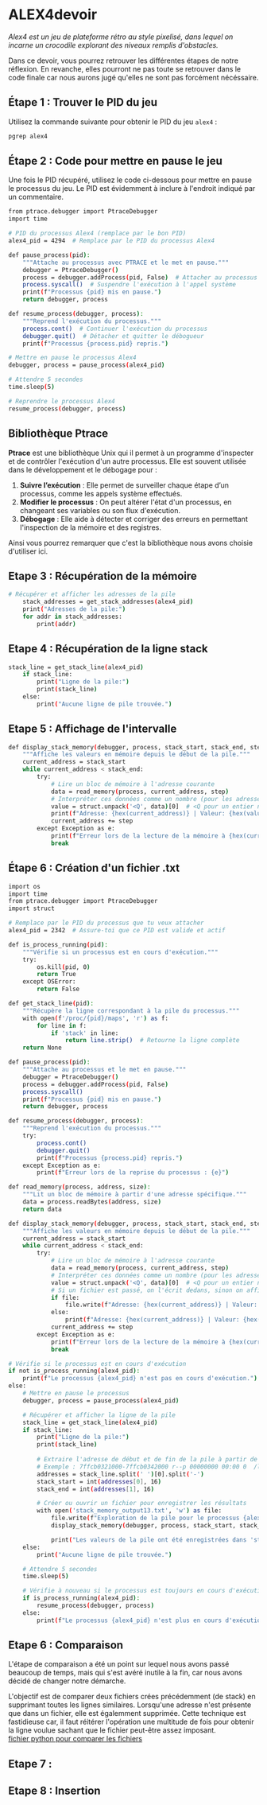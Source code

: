 # ALEX4devoir


*Alex4 est un jeu de plateforme rétro au style pixelisé, dans lequel on incarne un crocodile explorant des niveaux remplis d'obstacles.*

Dans ce devoir, vous pourrez retrouver les différentes étapes de notre réflexion. En revanche, elles pourront ne pas toute se retrouver dans le code finale car nous aurons jugé qu'elles ne sont pas forcément nécéssaire. 
## Étape 1 : Trouver le PID du jeu

Utilisez la commande suivante pour obtenir le PID du jeu `alex4` :

```bash
pgrep alex4
```

## Étape 2 : Code pour mettre en pause le jeu

Une fois le PID récupéré, utilisez le code ci-dessous pour mettre en pause le processus du jeu. 
Le PID est évidemment à inclure à l'endroit indiqué par un commentaire.

```bash
from ptrace.debugger import PtraceDebugger
import time

# PID du processus Alex4 (remplace par le bon PID)
alex4_pid = 4294  # Remplace par le PID du processus Alex4

def pause_process(pid):
    """Attache au processus avec PTRACE et le met en pause."""
    debugger = PtraceDebugger()
    process = debugger.addProcess(pid, False)  # Attacher au processus sans suivre les fils
    process.syscall()  # Suspendre l'exécution à l'appel système
    print(f"Processus {pid} mis en pause.")
    return debugger, process

def resume_process(debugger, process):
    """Reprend l'exécution du processus."""
    process.cont()  # Continuer l'exécution du processus
    debugger.quit()  # Détacher et quitter le débogueur
    print(f"Processus {process.pid} repris.")

# Mettre en pause le processus Alex4
debugger, process = pause_process(alex4_pid)

# Attendre 5 secondes
time.sleep(5)

# Reprendre le processus Alex4
resume_process(debugger, process)

```

## Bibliothèque Ptrace 

**Ptrace** est une bibliothèque Unix qui il permet à un programme d'inspecter et de contrôler l'exécution d'un autre processus. Elle est souvent utilisée dans le développement et le débogage pour :

1. **Suivre l’exécution** : Elle permet de surveiller chaque étape d’un processus, comme les appels système effectués.
2. **Modifier le processus** : On peut altérer l'état d'un processus, en changeant ses variables ou son flux d'exécution.
3. **Débogage** : Elle aide à détecter et corriger des erreurs en permettant l'inspection de la mémoire et des registres.

Ainsi vous pourrez remarquer que c'est la bibliothèque nous avons choisie d'utiliser ici.

## Etape 3 : Récupération de la mémoire 

```bash
# Récupérer et afficher les adresses de la pile
    stack_addresses = get_stack_addresses(alex4_pid)
    print("Adresses de la pile:")
    for addr in stack_addresses:
        print(addr)
```

## Etape 4 : Récupération de la ligne stack

```bash
stack_line = get_stack_line(alex4_pid)
    if stack_line:
        print("Ligne de la pile:")
        print(stack_line)
    else:
        print("Aucune ligne de pile trouvée.")
```

## Etape 5 : Affichage de l'intervalle 
```bash
def display_stack_memory(debugger, process, stack_start, stack_end, step=8):
    """Affiche les valeurs en mémoire depuis le début de la pile."""
    current_address = stack_start
    while current_address < stack_end:
        try:
            # Lire un bloc de mémoire à l'adresse courante
            data = read_memory(process, current_address, step)
            # Interpréter ces données comme un nombre (pour les adresses 64-bits)
            value = struct.unpack('<Q', data)[0]  # <Q pour un entier non signé 64-bits
            print(f"Adresse: {hex(current_address)} | Valeur: {hex(value)}")
            current_address += step
        except Exception as e:
            print(f"Erreur lors de la lecture de la mémoire à {hex(current_address)}: {e}")
            break
```
## Étape 6 : Création d'un fichier .txt

```bash
import os
import time
from ptrace.debugger import PtraceDebugger
import struct

# Remplace par le PID du processus que tu veux attacher
alex4_pid = 2342  # Assure-toi que ce PID est valide et actif

def is_process_running(pid):
    """Vérifie si un processus est en cours d'exécution."""
    try:
        os.kill(pid, 0)
        return True
    except OSError:
        return False

def get_stack_line(pid):
    """Récupère la ligne correspondant à la pile du processus."""
    with open(f'/proc/{pid}/maps', 'r') as f:
        for line in f:
            if 'stack' in line:
                return line.strip()  # Retourne la ligne complète
    return None

def pause_process(pid):
    """Attache au processus et le met en pause."""
    debugger = PtraceDebugger()
    process = debugger.addProcess(pid, False)
    process.syscall()
    print(f"Processus {pid} mis en pause.")
    return debugger, process

def resume_process(debugger, process):
    """Reprend l'exécution du processus."""
    try:
        process.cont()
        debugger.quit()
        print(f"Processus {process.pid} repris.")
    except Exception as e:
        print(f"Erreur lors de la reprise du processus : {e}")

def read_memory(process, address, size):
    """Lit un bloc de mémoire à partir d'une adresse spécifique."""
    data = process.readBytes(address, size)
    return data

def display_stack_memory(debugger, process, stack_start, stack_end, step=8, file=None):
    """Affiche les valeurs en mémoire depuis le début de la pile."""
    current_address = stack_start
    while current_address < stack_end:
        try:
            # Lire un bloc de mémoire à l'adresse courante
            data = read_memory(process, current_address, step)
            # Interpréter ces données comme un nombre (pour les adresses 64-bits)
            value = struct.unpack('<Q', data)[0]  # <Q pour un entier non signé 64-bits
            # Si un fichier est passé, on l'écrit dedans, sinon on affiche dans la console
            if file:
                file.write(f"Adresse: {hex(current_address)} | Valeur: {hex(value)}\n")
            else:
                print(f"Adresse: {hex(current_address)} | Valeur: {hex(value)}")
            current_address += step
        except Exception as e:
            print(f"Erreur lors de la lecture de la mémoire à {hex(current_address)}: {e}")
            break

# Vérifie si le processus est en cours d'exécution
if not is_process_running(alex4_pid):
    print(f"Le processus {alex4_pid} n'est pas en cours d'exécution.")
else:
    # Mettre en pause le processus
    debugger, process = pause_process(alex4_pid)

    # Récupérer et afficher la ligne de la pile
    stack_line = get_stack_line(alex4_pid)
    if stack_line:
        print("Ligne de la pile:")
        print(stack_line)
        
        # Extraire l'adresse de début et de fin de la pile à partir de /proc/{pid}/maps
        # Exemple : 7ffcb0321000-7ffcb0342000 r--p 00000000 00:00 0  /lib/x86_64-linux-gnu/libc-2.31.so
        addresses = stack_line.split(' ')[0].split('-')
        stack_start = int(addresses[0], 16)
        stack_end = int(addresses[1], 16)

        # Créer ou ouvrir un fichier pour enregistrer les résultats
        with open('stack_memory_output13.txt', 'w') as file:
            file.write(f"Exploration de la pile pour le processus {alex4_pid}:\n")
            display_stack_memory(debugger, process, stack_start, stack_end, file=file)

            print("Les valeurs de la pile ont été enregistrées dans 'stack_memory_output3.txt'.")
    else:
        print("Aucune ligne de pile trouvée.")

    # Attendre 5 secondes
    time.sleep(5)

    # Vérifie à nouveau si le processus est toujours en cours d'exécution avant de le reprendre
    if is_process_running(alex4_pid):
        resume_process(debugger, process)
    else:
        print(f"Le processus {alex4_pid} n'est plus en cours d'exécution.")
```

## Etape 6 : Comparaison

L'étape de comparaison a été un point sur lequel nous avons passé beaucoup de temps, mais qui s'est avéré inutile à la fin, car nous avons décidé de changer notre démarche.

L'objectif est de comparer deux fichiers crées précédemment (de stack) en supprimant toutes les lignes similaires. Lorsqu'une adresse n'est présente que dans un fichier, elle est égalemment supprimée. Cette technique est fastidieuse car, il faut réitérer l'opération une multitude de fois pour obtenir la ligne voulue sachant que le fichier peut-être assez imposant.  
[fichier python pour comparer les fichiers](comparaison.py)

## Etape 7 :

## Etape 8 : Insertion


